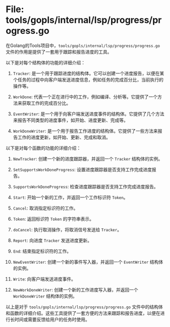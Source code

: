 # File: tools/gopls/internal/lsp/progress/progress.go

在Golang的Tools项目中，`tools/gopls/internal/lsp/progress/progress.go` 文件的作用是提供了一套用于跟踪和报告进度的工具。

以下是对每个结构体的功能的详细介绍：

1. `Tracker`: 是一个用于跟踪进度的结构体。它可以创建一个进度报告，以便在某个任务的过程中向客户端发送进度信息，例如任务的完成百分比，当前执行的操作等。

2. `WorkDone`: 代表一个正在进行中的工作，例如编译、分析等。它提供了一个方法来获取工作的完成百分比。

3. `EventWriter`: 是一个用于向客户端发送进度事件的结构体。它提供了几个方法来报告不同类型的进度事件，如开始、进度更新、完成等。

4. `WorkDoneWriter`: 是一个用于报告工作进度的结构体。它提供了一些方法来报告工作的进度更新，如开始、更新、完成和取消。

以下是对每个函数的功能的详细介绍：

1. `NewTracker`: 创建一个新的进度跟踪器，并返回一个 `Tracker` 结构体的实例。

2. `SetSupportsWorkDoneProgress`: 设置进度跟踪器是否支持工作完成进度报告。

3. `SupportsWorkDoneProgress`: 检查进度跟踪器是否支持工作完成进度报告。

4. `Start`: 开始一个新的工作，并返回一个工作标识符 `Token`。

5. `Cancel`: 取消指定标识符的工作。

6. `Token`: 返回标识符 `Token` 的字符串表示。

7. `doCancel`: 执行取消操作，将取消信号发送给 `Tracker`。

8. `Report`: 向进度 `Tracker` 发送进度更新。

9. `End`: 结束指定标识符的工作。

10. `NewEventWriter`: 创建一个新的事件写入器，并返回一个 `EventWriter` 结构体的实例。

11. `Write`: 向客户端发送进度事件。

12. `NewWorkDoneWriter`: 创建一个新的工作进度写入器，并返回一个 `WorkDoneWriter` 结构体的实例。

以上是对于 `tools/gopls/internal/lsp/progress/progress.go` 文件中的结构体和函数的详细介绍。这些工具提供了一套方便的方法来跟踪和报告进度，以便在进行长时间或需要反馈给用户的任务时使用。

